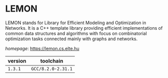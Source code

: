 # LEMON

LEMON stands for Library for Efficient Modeling and Optimization in Networks.  It is a C++ template library providing efficient implementations of common data structures and algorithms  with focus on combinatorial optimization tasks connected mainly with graphs and networks.

*homepage*: <https://lemon.cs.elte.hu>

version | toolchain
--------|----------
``1.3.1`` | ``GCC/8.2.0-2.31.1``
